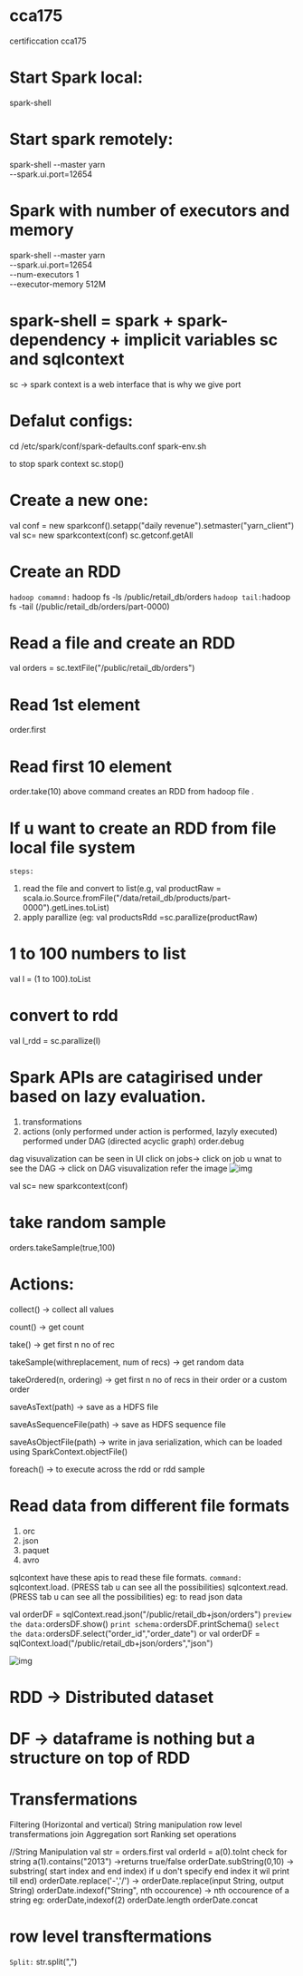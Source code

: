 # cca175
certificcation cca175




# Start Spark local:
spark-shell

# Start spark remotely:

spark-shell --master yarn \
  --spark.ui.port=12654
  
# Spark with number of executors and memory
spark-shell --master yarn \
  --spark.ui.port=12654 \
  --num-executors 1 \
  --executor-memory 512M
  
  # spark-shell = spark + spark-dependency + implicit variables sc and sqlcontext
  
  sc  -> spark context is a web interface that is why we give port
  
  # Defalut configs:
  
  cd /etc/spark/conf/spark-defaults.conf
  spark-env.sh
  
  to stop spark context
  sc.stop()
  
  # Create a new one:
  val conf = new sparkconf().setapp("daily revenue").setmaster("yarn_client")
  val sc= new sparkcontext(conf)
  sc.getconf.getAll
  
# Create an RDD
```hadoop comamnd:```
hadoop fs -ls /public/retail_db/orders
```hadoop tail:```hadoop fs -tail <file name> (/public/retail_db/orders/part-0000)
  
 # Read a file and create an RDD
 val orders = sc.textFile("/public/retail_db/orders")
 
 # Read 1st element
  order.first
 # Read first 10 element
  order.take(10)
   above command creates an RDD from hadoop file .
 # If u want to create an RDD from file local file system
   ```steps:```
   1. read the file  and convert to list(e.g, val productRaw = scala.io.Source.fromFile("/data/retail_db/products/part-0000").getLines.toList)
   2. apply parallize (eg: val productsRdd =sc.parallize(productRaw)
   
  # 1 to 100 numbers to list
  val l = (1 to 100).toList
  # convert to rdd
  val l_rdd = sc.parallize(l)
  
  # Spark APIs are catagirised under based on lazy evaluation.
  1. transformations 
  2. actions (only performed under action is performed, lazyly executed) performed under DAG (directed acyclic graph)
 order.debug
 
 dag visuvalization can be seen in UI
 click on jobs-> click on job u wnat to see the DAG -> click on DAG visuvalization
  refer the image 
 ![img](DAG1.png)

  val sc= new sparkcontext(conf)
  # take random sample
orders.takeSample(true,100)

# Actions:
collect() -> collect all values

count() -> get count

take() -> get first n no of rec

takeSample(withreplacement, num of recs) -> get random data

takeOrdered(n, ordering) -> get first n  no of recs in their order or a custom order

saveAsText(path) -> save as a HDFS file

saveAsSequenceFile(path) -> save as HDFS sequence file

saveAsObjectFile(path)  -> write in java serialization, which can be loaded using SparkContext.objectFile()

foreach() -> to execute across the rdd or rdd sample

# Read data from different file formats 
1. orc
2. json
3. paquet
4. avro

sqlcontext have these apis to read these file formats.
 ```command:``` sqlcontext.load. (PRESS tab u can see all the possibilities)
sqlcontext.read.  (PRESS tab u can see all the possibilities)
eg: to read json data 

val orderDF = sqlContext.read.json("/public/retail_db+json/orders")
```preview the data:```ordersDF.show() 
```print schema:```ordersDF.printSchema() 
```select the data:```ordersDF.select("order_id","order_date") 
or 
val orderDF = sqlContext.load("/public/retail_db+json/orders","json")

![img](DF.show.png)
# RDD -> Distributed dataset
# DF -> dataframe is nothing but a structure on top of RDD


# Transfermations
Filtering (Horizontal and vertical)
String manipulation
row level transfermations
join
Aggregation
sort
Ranking
set operations

//String Manipulation
val str = orders.first
val orderId = a(0).toInt
check for string
a(1).contains("2013") ->returns true/false
orderDate.subString(0,10) -> substring( start index and end index) if u don't specify end index it wil print till end)
orderDate.replace('-','/') -> orderDate.replace(input String, output String)
orderDate.indexof("String", nth occourence) -> nth occourence of a string eg: orderDate,indexof(2)
orderDate.length
orderDate.concat

# row level transftermations

```Split:```
str.split(",")



